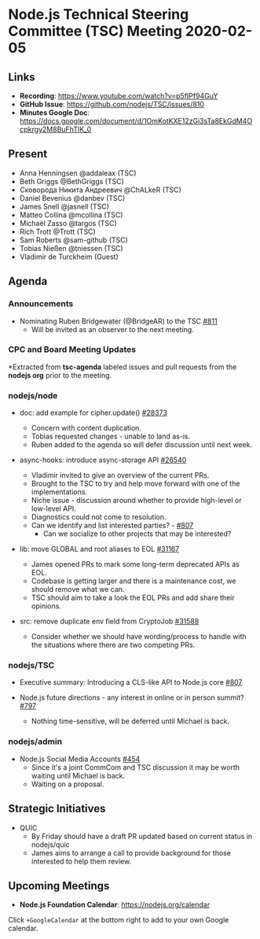 # Node.js Technical Steering Committee (TSC) Meeting 2020-02-05

## Links

* **Recording**: <https://www.youtube.com/watch?v=p5fIPf94GuY>
* **GitHub Issue**: <https://github.com/nodejs/TSC/issues/810>
* **Minutes Google Doc**: <https://docs.google.com/document/d/1OmKotKXE12zGi3sTa8EkGdM4Ocpkrgy2M8BuFhTIK_0>

## Present

* Anna Henningsen @addaleax (TSC)
* Beth Griggs @BethGriggs (TSC)
* Сковорода Никита Андреевич @ChALkeR (TSC)
* Daniel Bevenius @danbev (TSC)
* James Snell @jasnell (TSC)
* Matteo Collina @mcollina (TSC)
* Michaël Zasso @targos (TSC)
* Rich Trott @Trott (TSC)
* Sam Roberts @sam-github (TSC)
* Tobias Nießen @tniessen (TSC)
* Vladimir de Turckheim (Guest)

## Agenda

### Announcements

* Nominating Ruben Bridgewater (@BridgeAR) to the TSC [#811](https://github.com/nodejs/TSC/issues/811)
  * Will be invited as an observer to the next meeting.

### CPC and Board Meeting Updates

*Extracted from **tsc-agenda** labeled issues and pull requests from the **nodejs org** prior to the meeting.

### nodejs/node

* doc: add example for cipher.update() [#28373](https://github.com/nodejs/node/pull/28373)
  * Concern with content duplication.
  * Tobias requested changes - unable to land as-is.
  * Ruben added to the agenda so will defer discussion until next week.

* async-hooks: introduce async-storage API [#26540](https://github.com/nodejs/node/pull/26540)
  * Vladimir invited to give an overview of the current PRs.
  * Brought to the TSC to try and help move forward with one of the implementations.
  * Niche issue - discussion around whether to provide high-level or low-level API.
  * Diagnostics could not come to resolution.
  * Can we identify and list interested parties? - [#807](https://github.com/nodejs/TSC/issues/807)
    * Can we socialize to other projects that may be interested?

* lib: move GLOBAL and root aliases to EOL [#31167](https://github.com/nodejs/node/pull/31167)
  * James opened PRs to mark some long-term deprecated APIs as EOL.
  * Codebase is getting larger and there is a maintenance cost, we should remove what we can.
  * TSC should aim to take a look the EOL PRs and add share their opinions.

* src: remove duplicate env field from CryptoJob
  [#31588](https://github.com/nodejs/node/pull/31588)
  * Consider whether we should have wording/process to handle with the situations where there are two competing PRs.

### nodejs/TSC

* Executive summary: Introducing a CLS-like API to Node.js core [#807](https://github.com/nodejs/TSC/issues/807)

* Node.js future directions - any interest in online or in person summit? [#797](https://github.com/nodejs/TSC/issues/797)
  * Nothing time-sensitive, will be deferred until Michael is back.

### nodejs/admin

* Node.js Social Media Accounts [#454](https://github.com/nodejs/admin/issues/454)
  * Since it's a joint CommCom and TSC discussion it may be worth waiting until Michael is back.
  * Waiting on a proposal.

## Strategic Initiatives

* QUIC
  * By Friday should have a draft PR updated based on current status in nodejs/quic
  * James aims to arrange a call to provide background for those interested to help them review.

## Upcoming Meetings

* **Node.js Foundation Calendar**: <https://nodejs.org/calendar>

Click `+GoogleCalendar` at the bottom right to add to your own Google calendar.
